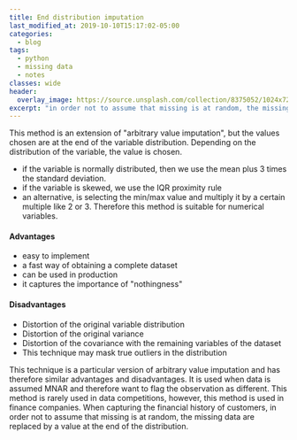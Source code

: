 ```yaml
---
title: End distribution imputation
last_modified_at: 2019-10-10T15:17:02-05:00
categories:
  - blog
tags:
  - python
  - missing data
  - notes
classes: wide
header:
  overlay_image: https://source.unsplash.com/collection/8375052/1024x720
excerpt: "in order not to assume that missing is at random, the missing data are replaced by a value at the end of the distribution"
---
```

This method is an extension of "arbitrary value imputation", but the values chosen are at the end of the variable distribution.
Depending on the distribution of the variable, the value is chosen.
- if the variable is normally distributed, then we use the mean plus 3 times the standard deviation.
- if the variable is skewed, we use the IQR proximity rule
- an alternative, is selecting the min/max value and multiply it by a certain multiple like 2 or 3.
Therefore this method is suitable for numerical variables.

#### Advantages
- easy to implement
- a fast way of obtaining a complete dataset
- can be used in production
- it captures the importance of "nothingness"

#### Disadvantages
- Distortion of the original variable distribution
- Distortion of the original variance
- Distortion of the covariance with the remaining variables of the dataset
- This technique may mask true outliers in the distribution

This technique is a particular version of arbitrary value imputation and has therefore similar advantages and disadvantages. It is used when data is assumed MNAR and therefore want to flag the observation as different.
This method is rarely used in data competitions, however, this method is used in finance companies. When capturing the financial history of customers, in order not to assume that missing is at random, the missing data are replaced by a value at the end of the distribution.
